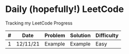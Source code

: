 # Daily (hopefully!) LeetCode
Tracking my LeetCode Progress

| # | Date | Problem | Solution | Difficulty | 
| - | ---- | ------- | -------- | ---------- |
| 1 | 12/11/21 | Example | Example | Easy |